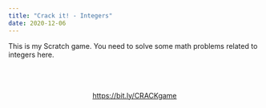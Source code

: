 ```yaml
---
title: "Crack it! - Integers"
date: 2020-12-06
---
```

This is my Scratch game. You need to solve some math problems related to integers here.

<link rel="stylesheet" href="https://cdnjs.cloudflare.com/ajax/libs/font-awesome/4.7.0/css/font-awesome.min.css">
<link rel="stylesheet" href="https://theawesomecoder05.github.io/archives/assets/CSS/download.css">
<br>
<br>
<br>

<center>
<div class="button" id="button-3">
  
  <div id="circle"></div>
  <a href="https://bit.ly/35ET1W5">https://bit.ly/CRACKgame</a>
 </div>
 </center>

  

